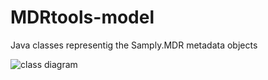 # MDRtools-model
Java classes representig the Samply.MDR metadata objects

![class diagram](doc/ModelClassDiagrm.png)
